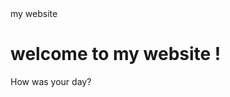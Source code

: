 <html>
<head>
  <tittle>my website </tittle>
</head>
<body>
  <h1>welcome to my website !</h1>
  <p>How was your day?</p>
</body>
</html>
